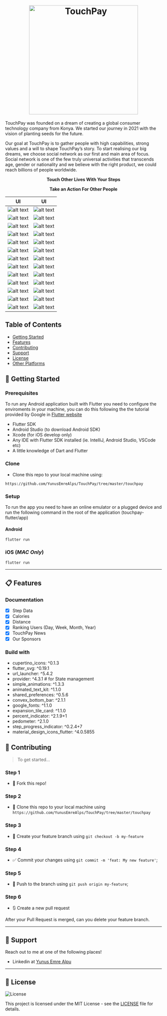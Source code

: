 <h1 align="center">
  <a href="https://github.com/YunusEmreAlps/TouchPay/tree/master/touchpay">
    <img alt="TouchPay" src="assets/images/touchpay1.png" width="350px" />
  </a>
</h1>

<p align="left">TouchPay was founded on a dream of creating a global consumer technology company from Konya. We started our journey in 2021 with the vision of planting seeds for the future.</p>

<p align="left">Our goal at TouchPay is to gather people with high capabilities, strong values and a will to shape TouchPay’s story. To start realising our big dreams, we choose social network as our first and main area of focus. Social network is one of the few truly universal activities that transcends age, gender or nationality and we believe with the right product, we could reach billions of people worldwide.</p>

<p align="center">
  <b>Touch Other Lives With Your Steps</b>
</p>

<p align="center">
  <b>Take an Action For Other People</b>
</p>

| UI  | UI |
| ------------- |:-------------:|
| ![alt text](https://github.com/YunusEmreAlps/TouchPay/blob/master/touchpay/ss/1.jpg) | ![alt text](https://github.com/YunusEmreAlps/TouchPay/blob/master/touchpay/ss/2.jpg) |
| ![alt text](https://github.com/YunusEmreAlps/TouchPay/blob/master/touchpay/ss/3.jpg) | ![alt text](https://github.com/YunusEmreAlps/TouchPay/blob/master/touchpay/ss/4.jpg) |
| ![alt text](https://github.com/YunusEmreAlps/TouchPay/blob/master/touchpay/ss/5.jpg) | ![alt text](https://github.com/YunusEmreAlps/TouchPay/blob/master/touchpay/ss/6.jpg) |
| ![alt text](https://github.com/YunusEmreAlps/TouchPay/blob/master/touchpay/ss/7.jpg) | ![alt text](https://github.com/YunusEmreAlps/TouchPay/blob/master/touchpay/ss/8.jpg) |
| ![alt text](https://github.com/YunusEmreAlps/TouchPay/blob/master/touchpay/ss/9.jpg) | ![alt text](https://github.com/YunusEmreAlps/TouchPay/blob/master/touchpay/ss/10.jpg) |
| ![alt text](https://github.com/YunusEmreAlps/TouchPay/blob/master/touchpay/ss/11.jpg) | ![alt text](https://github.com/YunusEmreAlps/TouchPay/blob/master/touchpay/ss/12.jpg) |
| ![alt text](https://github.com/YunusEmreAlps/TouchPay/blob/master/touchpay/ss/13.jpg) | ![alt text](https://github.com/YunusEmreAlps/TouchPay/blob/master/touchpay/ss/14.jpeg) |
| ![alt text](https://github.com/YunusEmreAlps/TouchPay/blob/master/touchpay/ss/15.jpeg) | ![alt text](https://github.com/YunusEmreAlps/TouchPay/blob/master/touchpay/ss/16.jpeg) |
| ![alt text](https://github.com/YunusEmreAlps/TouchPay/blob/master/touchpay/ss/17.jpeg) | ![alt text](https://github.com/YunusEmreAlps/TouchPay/blob/master/touchpay/ss/18.jpeg) |
| ![alt text](https://github.com/YunusEmreAlps/TouchPay/blob/master/touchpay/ss/19.jpeg) | ![alt text](https://github.com/YunusEmreAlps/TouchPay/blob/master/touchpay/ss/20.jpeg) |
| ![alt text](https://github.com/YunusEmreAlps/TouchPay/blob/master/touchpay/ss/21.jpeg) | ![alt text](https://github.com/YunusEmreAlps/TouchPay/blob/master/touchpay/ss/22.jpeg) |
| ![alt text](https://github.com/YunusEmreAlps/TouchPay/blob/master/touchpay/ss/23.jpg) | ![alt text](https://github.com/YunusEmreAlps/TouchPay/blob/master/touchpay/ss/24.jpeg) |
| ![alt text](https://github.com/YunusEmreAlps/TouchPay/blob/master/touchpay/ss/25.jpeg) | ![alt text](https://github.com/YunusEmreAlps/TouchPay/blob/master/touchpay/ss/26.jpeg) |

## Table of Contents
<ul>
  <li><a href="#-getting-started">Getting Started</a></li>
  <li><a href="#-features">Features</a></li>
  <li><a href="#-contributing">Contributing</a></li>
  <li><a href="#-support">Support</a></li>
  <li><a href="#-license">License</a></li>
  <li><a href="#-other-platforms">Other Platforms</a></li>
</ul>

## 🚀 Getting Started

### Prerequisites

To run any Android application built with Flutter you need to configure the enviroments in your machine, you can do this following the the tutorial provided by Google in [Flutter website](https://flutter.dev/docs/get-started/install)

- Flutter SDK
- Android Studio (to download Android SDK)
- Xcode (for iOS develop only)
- Any IDE with Flutter SDK installed (ie. IntelliJ, Android Studio, VSCode etc)
- A little knowledge of Dart and Flutter

### Clone

- Clone this repo to your local machine using:

```
https://github.com/YunusEmreAlps/TouchPay/tree/master/touchpay
```

### Setup

To run the app you need to have an online emulator or a plugged device and run the following command in the root of the application (touchpay-flutter/app)

#### Android
```
flutter run
``` 
### iOS (_MAC Only_)

```
flutter run
``` 

---

## 📋 Features

### Documentation

- [x] Step Data
- [x] Calories
- [x] Distance
- [x] Ranking Users (Day, Week, Month, Year)
- [x] TouchPay News
- [x] Our Sponsors

### Build with
  - cupertino_icons: ^0.1.3
  - flutter_svg: ^0.19.1
  - url_launcher: ^5.4.2
  - provider: ^4.3.1 # for State management
  - simple_animations: ^1.3.3
  - animated_text_kit: ^1.1.0
  - shared_preferences: ^0.5.6
  - convex_bottom_bar: ^2.1.1
  - google_fonts: ^1.1.0
  - expansion_tile_card: ^1.1.0
  - percent_indicator: ^2.1.9+1
  - pedometer: ^2.1.0
  - step_progress_indicator: ^0.2.4+7
  - material_design_icons_flutter: ^4.0.5855

## 🤔 Contributing

> To get started...

### Step 1

- 🍴 Fork this repo!

### Step 2

- 👯 Clone this repo to your local machine using `https://github.com/YunusEmreAlps/TouchPay/tree/master/touchpay`

### Step 3

- 🎋 Create your feature branch using `git checkout -b my-feature`

### Step 4

- ✅ Commit your changes using `git commit -m 'feat: My new feature'`;

### Step 5

- 📌 Push to the branch using `git push origin my-feature`;

### Step 6

- 🔃 Create a new pull request

After your Pull Request is merged, can you delete your feature branch.

---

## 📌 Support

Reach out to me at one of the following places!

- Linkedin at [Yunus Emre Alpu](https://www.linkedin.com/in/yunus-emre-alpu-5b1496151/)

---

## 📝 License

<img alt="License" src="https://img.shields.io/badge/license-MIT-%2304D361">

This project is licensed under the MIT License - see the [LICENSE](LICENSE) file for details.




